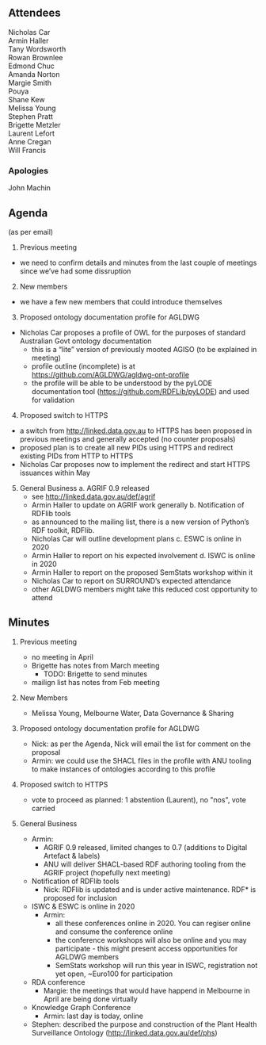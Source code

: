 ## Attendees
Nicholas Car  
Armin Haller  
Tany Wordsworth  
Rowan Brownlee  
Edmond Chuc  
Amanda Norton  
Margie Smith  
Pouya  
Shane Kew  
Melissa Young  
Stephen Pratt  
Brigette Metzler  
Laurent Lefort  
Anne Cregan  
Will Francis  


### Apologies
John Machin


## Agenda
(as per email)

1. Previous meeting
  - we need to confirm details and minutes from the last couple of meetings since we’ve had some dissruption

2. New members
 - we have a few new members that could introduce themselves

3. Proposed ontology documentation profile for AGLDWG
  - Nicholas Car proposes a profile of OWL for the purposes of standard Australian Govt ontology documentation
    - this is a “lite” version of previously mooted AGISO (to be explained in meeting)
    - profile outline (incomplete) is at https://github.com/AGLDWG/agldwg-ont-profile
    - the profile will be able to be understood by the pyLODE documentation tool (https://github.com/RDFLib/pyLODE) and used for validation

4. Proposed switch to HTTPS
  - a switch from http://linked.data.gov.au to HTTPS has been proposed in previous meetings and generally accepted (no counter proposals)
  - proposed plan is to create all new PIDs using HTTPS and redirect existing PIDs from HTTP to HTTPS
  - Nicholas Car proposes now to implement the redirect and start HTTPS issuances within May

5. General Business
  a. AGRIF 0.9 released
   - see http://linked.data.gov.au/def/agrif
   - Armin Haller to update on AGRIF work generally
  b. Notification of RDFlib tools
    - as announced to the mailing list, there is a new version of Python’s RDF toolkit, RDFlib. 
    - Nicholas Car will outline development plans
  c. ESWC is online in 2020
    - Armin Haller to report on his expected involvement
  d. ISWC is online in 2020
    - Armin Haller to report on the proposed SemStats workshop within it
    - Nicholas Car to report on SURROUND’s expected attendance
    - other AGLDWG members might take this reduced cost opportunity to attend 
    

## Minutes
1. Previous meeting
    - no meeting in April
    - Brigette has notes from March meeting
      - TODO: Brigette to send minutes
    - mailign list has notes from Feb meeting
  
2. New Members
    - Melissa Young, Melbourne Water, Data Governance & Sharing

3. Proposed ontology documentation profile for AGLDWG
    - Nick: as per the Agenda, Nick will email the list for comment on the proposal
    - Armin: we could use the SHACL files in the profile with ANU tooling to make instances of ontologies according to this profile
  
4. Proposed switch to HTTPS
    - vote to proceed as planned: 1 abstention (Laurent), no "nos", vote carried
  
5. General Business
    - Armin: 
      - AGRIF 0.9 released, limited changes to 0.7 (additions to Digital Artefact & labels)
      - ANU will deliver SHACL-based RDF authoring tooling from the AGRIF project (hopefully next meeting)
    - Notification of RDFlib tools
      - Nick: RDFlib is updated and is under active maintenance. RDF* is proposed for inclusion
    - ISWC & ESWC is online in 2020
      - Armin: 
        - all these conferences online in 2020. You can regiser online and consume the conference online
        - the conference workshops will also be online and you may participate - this might present access opportunities for AGLDWG members
        - SemStats workshop will run this year in ISWC, registration not yet open, ~Euro100 for participation
    - RDA conference
      - Margie: the meetings that would have happend in Melbourne in April are being done virtually
    - Knowledge Graph Conference
      - Armin: last day is today, online
    - Stephen: described the purpose and construction of the Plant Health Surveillance Ontology (http://linked.data.gov.au/def/phs)
  

